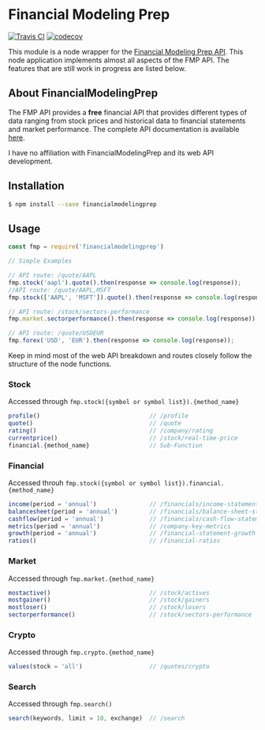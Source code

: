 # Financial Modeling Prep

[![Travis CI](https://travis-ci.org/patelneel55/financialmodelingprep.svg?branch=master)](https://travis-ci.org/patelneel55/financialmodelingprep)
[![codecov](https://codecov.io/gh/patelneel55/financialmodelingprep/branch/master/graph/badge.svg)](https://codecov.io/gh/patelneel55/financialmodelingprep)


This module is a node wrapper for the [Financial Modeling Prep API](https://financialmodelingprep.com/developer/docs). This node application implements almost all aspects of the FMP API. The features that are still work in progress are listed below. 

## About FinancialModelingPrep

The FMP API provides a **free** financial API that provides different types of data ranging from stock prices and historical data to financial statements and market performance. The complete API documentation is available [here](https://financialmodelingprep.com/developer/docs).

I have no affiliation with FinancialModelingPrep and its web API development.

## Installation
```bash
$ npm install --save financialmodelingprep
```

## Usage

```js
const fmp = require('financialmodelingprep')

// Simple Examples

// API route: /quote/AAPL
fmp.stock('aapl').quote().then(response => console.log(response));
//API route: /quote/AAPL,MSFT
fmp.stock(['AAPL', 'MSFT']).quote().then(response => console.log(response));

// API route: /stock/sectors-performance
fmp.market.sectorperformance().then(response => console.log(response));

// API route: /quote/USDEUR
fmp.forex('USD', 'EUR').then(response => console.log(response));

```

Keep in mind most of the web API breakdown and routes closely follow the structure of the node functions.

### Stock

Accessed through `fmp.stock({symbol or symbol list}).{method_name}`
```js
profile()                               // /profile
quote()                                 // /quote
rating()                                // /company/rating
currentprice()                          // /stock/real-time-price
financial.{method_name}                 // Sub-Function
```

### Financial
Accessed throuh `fmp.stock({symbol or symbol list}).financial.{method_name}`
```js
income(period = 'annual')               // /financials/income-statement
balancesheet(period = 'annual')         // /financials/balance-sheet-statement
cashflow(period = 'annual')             // /financials/cash-flow-statement
metrics(period = 'annual')              // /company-key-metrics
growth(period = 'annual')               // /financial-statement-growth
ratios()                                // /financial-ratios
```

### Market
Accessed through `fmp.market.{method_name}`
```js
mostactive()                            // /stock/actives
mostgainer()                            // /stock/gainers
mostloser()                             // /stock/losers
sectorperformance()                     // /stock/sectors-performance
```

### Crypto
Accessed through `fmp.crypto.{method_name}`
```js
values(stock = 'all')                   // /quotes/crypto
```

### Search
Accessed through `fmp.search()`
```js
search(keywords, limit = 10, exchange)  // /search
```

